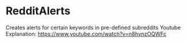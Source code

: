 # RedditAlerts
Creates alerts for certain keywords in pre-defined subreddits
Youtube Explanation: https://www.youtube.com/watch?v=n8hvnzOQWFc
